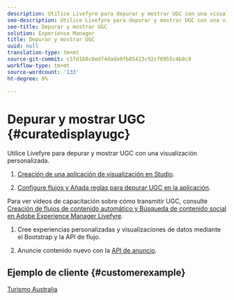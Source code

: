 ```yaml
---
description: Utilice Livefyre para depurar y mostrar UGC con una visualización personalizada.
seo-description: Utilice Livefyre para depurar y mostrar UGC con una visualización personalizada.
seo-title: Depurar y mostrar UGC
solution: Experience Manager
title: Depurar y mostrar UGC
uuid: null
translation-type: tm+mt
source-git-commit: c5fd168c0ed74dada9fb85423c92cf6955c4b8c9
workflow-type: tm+mt
source-wordcount: '133'
ht-degree: 0%

---
```



# Depurar y mostrar UGC {#curatedisplayugc}

Utilice Livefyre para depurar y mostrar UGC con una visualización personalizada.

1. [Creación de una aplicación de visualización en Studio](/help/using/c-about-apps/c-create-an-app.md).

1. [Configure flujos y Añada reglas para depurar UGC en la aplicación](/help/using/c-streams/c-streams.md).

Para ver vídeos de capacitación sobre cómo transmitir UGC, consulte [Creación de flujos de contenido automático y Búsqueda de contenido social en Adobe Experience Manager Livefyre](https://helpx.adobe.com/experience-manager/tutorials.html).

1. Cree experiencias personalizadas y visualizaciones de datos mediante el Bootstrap y la API de flujo.

1. Anuncie contenido nuevo con la [API de anuncio](https://api.livefyre.com/docs/apis/by-category/collection-content#operation=urn:livefyre:apis:quill:operations:api:v3.0:collection:post:method=post).

## Ejemplo de cliente {#customerexample}

[Turismo Australia](https://www.australia.com/en-us)
